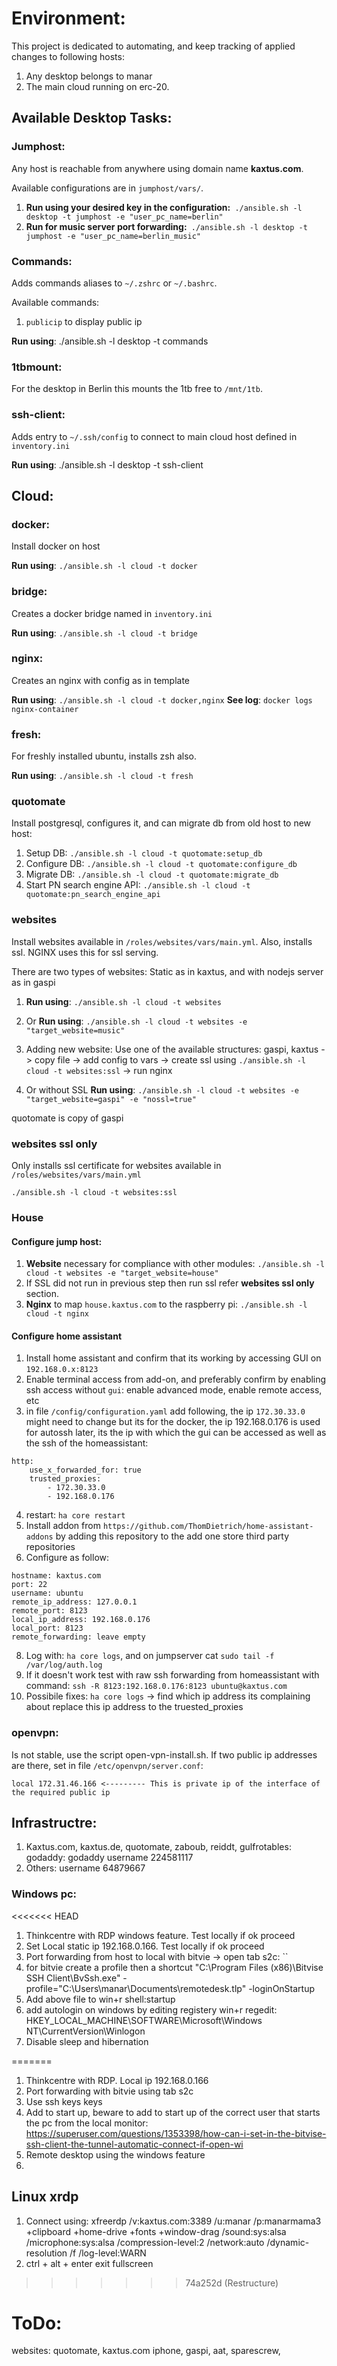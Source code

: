 # Environment:

This project is dedicated to automating, and keep tracking of applied changes to following hosts:

1. Any desktop belongs to manar
2. The main cloud running on erc-20.

## Available Desktop Tasks:

### Jumphost:

Any host is reachable from anywhere using domain name **kaxtus.com**.

Available configurations are in `jumphost/vars/`.

1. **Run using your desired key in the configuration:**``` ./ansible.sh -l desktop -t jumphost -e "user_pc_name=berlin"```
2. **Run for music server port forwarding:**``` ./ansible.sh -l desktop -t jumphost -e "user_pc_name=berlin_music"```
### Commands:

Adds commands aliases to `~/.zshrc` or `~/.bashrc`.

Available commands:

1. `publicip` to display public ip

**Run using**: ./ansible.sh -l desktop -t commands

### 1tbmount:

For the desktop in Berlin this mounts the 1tb free to `/mnt/1tb`.

### ssh-client:

Adds entry to `~/.ssh/config` to connect to main cloud host defined in `inventory.ini`

**Run using**: ./ansible.sh -l desktop -t ssh-client

## Cloud:

### docker:

Install docker on host

**Run using**: `./ansible.sh -l cloud -t docker`

### bridge:

Creates a docker bridge named in `inventory.ini`

**Run using**: `./ansible.sh -l cloud -t bridge`

### nginx:

Creates an nginx with config as in template

**Run using**: `./ansible.sh -l cloud -t docker,nginx`
**See log**: `docker logs nginx-container`
### fresh:

For freshly installed ubuntu, installs zsh also.

**Run using**: `./ansible.sh -l cloud -t fresh`

### quotomate

Install postgresql, configures it, and can migrate db from old host to new host:

1. Setup DB: `./ansible.sh -l cloud -t quotomate:setup_db`
2. Configure DB: `./ansible.sh -l cloud -t quotomate:configure_db`
3. Migrate DB: `./ansible.sh -l cloud -t quotomate:migrate_db`
4. Start PN search engine API: `./ansible.sh -l cloud -t quotomate:pn_search_engine_api`

### websites
Install websites available in `/roles/websites/vars/main.yml`. Also, installs ssl. NGINX uses this for ssl serving.

There are two types of websites: Static as in kaxtus, and with nodejs server as in gaspi

1. **Run using**: `./ansible.sh -l cloud -t websites`

2. Or **Run using**: `./ansible.sh -l cloud -t websites -e "target_website=music"`

3. Adding new website: Use one of the available structures: gaspi, kaxtus -> copy file -> add config to vars -> create ssl using `./ansible.sh -l cloud -t websites:ssl` -> run nginx

4. Or without SSL **Run using**: `./ansible.sh -l cloud -t websites -e "target_website=gaspi" -e "nossl=true"`

quotomate is copy of gaspi

### websites ssl only
Only installs ssl certificate for websites available in `/roles/websites/vars/main.yml`
```angular2html
./ansible.sh -l cloud -t websites:ssl
```

### House
#### Configure jump host:
1. **Website** necessary for compliance with other modules: `./ansible.sh -l cloud -t websites -e "target_website=house"`
2. If SSL did not run in previous step then run ssl refer **websites ssl only** section.
3. **Nginx** to map `house.kaxtus.com` to the raspberry pi: `./ansible.sh -l cloud -t nginx`
#### Configure home assistant
1. Install home assistant and confirm that its working by accessing GUI on `192.168.0.x:8123`
2. Enable terminal access from add-on, and preferably confirm by enabling ssh access without `gui`: enable advanced mode, enable remote access, etc
3. in file `/config/configuration.yaml` add following, the ip `172.30.33.0` might need to change but its for the docker, the ip 192.168.0.176 is used for autossh later, its the ip with which the gui can be accessed as well as the ssh of the homeassistant: 
```angular2html:
http:
    use_x_forwarded_for: true
    trusted_proxies:
        - 172.30.33.0
        - 192.168.0.176
```
4. restart: `ha core restart`
5. Install addon from `https://github.com/ThomDietrich/home-assistant-addons` by adding this repository to the add one store third party repositories
6. Configure as follow: 
```angular2html
hostname: kaxtus.com
port: 22
username: ubuntu
remote_ip_address: 127.0.0.1
remote_port: 8123
local_ip_address: 192.168.0.176
local_port: 8123
remote_forwarding: leave empty
```
8. Log with: `ha core logs`, and on jumpserver cat `sudo tail -f /var/log/auth.log`
9. If it doesn't work test with raw ssh forwarding from homeassistant with command: `ssh -R 8123:192.168.0.176:8123 ubuntu@kaxtus.com`
10. Possibile fixes: `ha core logs` -> find which ip address its complaining about replace this ip address to the truested_proxies

### openvpn:
Is not stable, use the script open-vpn-install.sh. If two public ip addresses are there, set in file `/etc/openvpn/server.conf`:
```angular2html
local 172.31.46.166 <--------- This is private ip of the interface of the required public ip
```

## Infrastructre:
1. Kaxtus.com, kaxtus.de, quotomate, zaboub, reiddt, gulfrotables: godaddy: godaddy username 224581117
2. Others: username 64879667

### Windows pc:
<<<<<<< HEAD
1. Thinkcentre with RDP windows feature. Test locally if ok proceed
2. Set Local static ip 192.168.0.166. Test locally if ok proceed
2. Port forwarding from host to local with bitvie -> open tab s2c: `` 
3. for bitvie create a profile then a shortcut "C:\Program Files (x86)\Bitvise SSH Client\BvSsh.exe" -profile="C:\Users\manar\Documents\remotedesk.tlp" -loginOnStartup 
4. Add above file to win+r shell:startup
5. add autologin on windows by editing registery win+r regedit: HKEY_LOCAL_MACHINE\SOFTWARE\Microsoft\Windows NT\CurrentVersion\Winlogon
6. Disable sleep and hibernation

=======
1. Thinkcentre with RDP. Local ip 192.168.0.166
2. Port forwarding with bitvie using tab s2c
3. Use ssh keys keys
4. Add to start up, beware to add to start up of the correct user that starts the pc from the local monitor: https://superuser.com/questions/1353398/how-can-i-set-in-the-bitvise-ssh-client-the-tunnel-automatic-connect-if-open-wi
5. Remote desktop using the windows feature
6. 
## Linux xrdp
1. Connect using: xfreerdp /v:kaxtus.com:3389 /u:manar /p:manarmama3 +clipboard +home-drive +fonts +window-drag /sound:sys:alsa /microphone:sys:alsa /compression-level:2 /network:auto /dynamic-resolution /f /log-level:WARN
2. ctrl + alt + enter exit fullscreen
>>>>>>> 74a252d (Restructure)
# ToDo:
websites:
quotomate,
kaxtus.com
iphone,
gaspi,
aat,
sparescrew,
